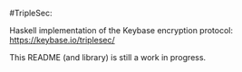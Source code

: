#TripleSec:

Haskell implementation of the Keybase encryption protocol:
https://keybase.io/triplesec/

This README (and library) is still a work in progress.
